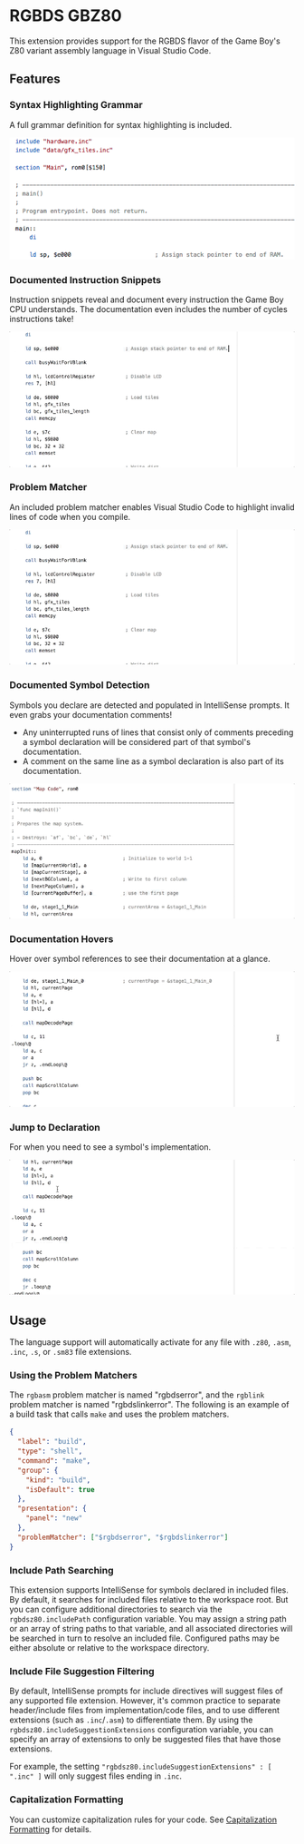 # RGBDS GBZ80

This extension provides support for the RGBDS flavor of the Game Boy's Z80 variant assembly language in Visual Studio Code.

## Features

### Syntax Highlighting Grammar

A full grammar definition for syntax highlighting is included.

![syntax highlighting](https://raw.githubusercontent.com/DonaldHays/rgbds-vscode/master/previews/syntax-highlighting.png)

### Documented Instruction Snippets

Instruction snippets reveal and document every instruction the Game Boy CPU understands. The documentation even includes the number of cycles instructions take!

![documented snippets](https://raw.githubusercontent.com/DonaldHays/rgbds-vscode/master/previews/instruction-snippets.gif)


### Problem Matcher

An included problem matcher enables Visual Studio Code to highlight invalid lines of code when you compile.

![problem matcher](https://raw.githubusercontent.com/DonaldHays/rgbds-vscode/master/previews/problem-matcher.gif)

### Documented Symbol Detection

Symbols you declare are detected and populated in IntelliSense prompts. It even grabs your documentation comments!
- Any uninterrupted runs of lines that consist only of comments preceding a symbol declaration will be considered part of that symbol's documentation.
- A comment on the same line as a symbol declaration is also part of its documentation.

![IntelliSense](https://raw.githubusercontent.com/DonaldHays/rgbds-vscode/master/previews/doc-comment.gif)

### Documentation Hovers

Hover over symbol references to see their documentation at a glance.

![Syntax highlighting grammar](https://raw.githubusercontent.com/DonaldHays/rgbds-vscode/master/previews/hovers.gif)

### Jump to Declaration

For when you need to see a symbol's implementation.

![Syntax highlighting grammar](https://raw.githubusercontent.com/DonaldHays/rgbds-vscode/master/previews/definition.gif)

## Usage

The language support will automatically activate for any file with `.z80`, `.asm`, `.inc`, `.s`, or `.sm83` file extensions.

### Using the Problem Matchers

The `rgbasm` problem matcher is named "rgbdserror", and the `rgblink` problem matcher is named "rgbdslinkerror". The following is an example of a build task that calls `make` and uses the problem matchers.

```JSON
{
  "label": "build",
  "type": "shell",
  "command": "make",
  "group": {
    "kind": "build",
    "isDefault": true
  },
  "presentation": {
    "panel": "new"
  },
  "problemMatcher": ["$rgbdserror", "$rgbdslinkerror"]
}
```

### Include Path Searching

This extension supports IntelliSense for symbols declared in included files. By default, it searches for included files relative to the workspace root. But you can configure additional directories to search via the `rgbdsz80.includePath` configuration variable. You may assign a string path or an array of string paths to that variable, and all associated directories will be searched in turn to resolve an included file. Configured paths may be either absolute or relative to the workspace directory.

### Include File Suggestion Filtering

By default, IntelliSense prompts for include directives will suggest files of any supported file extension. However, it's common practice to separate header/include files from implementation/code files, and to use different extensions (such as `.inc`/`.asm`) to differentiate them. By using the `rgbdsz80.includeSuggestionExtensions` configuration variable, you can specify an array of extensions to only be suggested files that have those extensions.

For example, the setting `"rgbdsz80.includeSuggestionExtensions" : [ ".inc" ]` will only suggest files ending in `.inc`.

### Capitalization Formatting

You can customize capitalization rules for your code. See [Capitalization Formatting](https://github.com/DonaldHays/rgbds-vscode/blob/master/formatting.md) for details.
